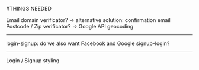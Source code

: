 #THINGS NEEDED

Email domain verificator? => alternative solution: confirmation email
Postcode / Zip verificator? => Google API geocoding

-------
login-signup: do we also want Facebook and Google signup-login?


------
Login / Signup styling
